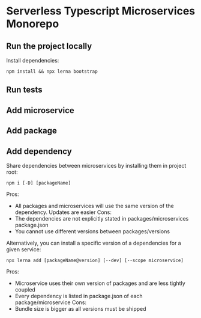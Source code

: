 # Serverless Typescript Microservices Monorepo

## Run the project locally

Install dependencies:

`npm install && npx lerna bootstrap`

## Run tests

## Add microservice

## Add package

## Add dependency

Share dependencies between microservices by installing them in project root:

`npm i [-D] [packageName]`

Pros: 
* All packages and microservices will use the same version of the dependency. Updates
are easier
Cons: 
* The dependencies are not explicitly stated in packages/microservices package.json
* You cannot use different versions between packages/versions

Alternatively, you can install a specific version of a dependencies for a given service:

`npx lerna add [packageName@version] [--dev] [--scope microservice]`

Pros:
* Microservice uses their own version of packages and are less tightly coupled
* Every dependency is listed in package.json of each package/microservice
Cons:
* Bundle size is bigger as all versions must be shipped


